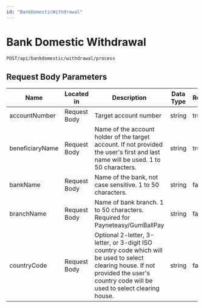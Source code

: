 ```yaml
---
id: "BankDomesticWithdrawal"
---
```


# Bank Domestic Withdrawal

`POST/api/bankdomestic/withdrawal/process`

## Request Body Parameters

| Name            | Located in   | Description                                               | Data Type | Required | Example   |
|-----------------|--------------|-----------------------------------------------------------|-----------|----------|-----------|
| accountNumber   | Request Body | Target account number                                     | string    | true     | 123456789 |
| beneficiaryName | Request Body | Name of the account holder of the target account. If not provided the user's first and last name will be used. 1 to 50 characters.  | string    | true     | Jane Doe  |
| bankName        | Request Body | Name of the bank, not case sensitive. 1 to 50 characters. | string    | false    | Swedbank  |
| branchName      | Request Body | Name of bank branch. 1 to 50 characters. Required for Payneteasy/GumBallPay  | string    | false    | Test Branch 001 |
| countryCode     | Request Body | Optional 2-letter, 3-letter, or 3-digit ISO country code which will be used to select clearing house. If not provided the user's country code will be used to select clearing house. | string    | false    | SWE       |
